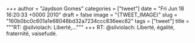 
+++
author = "Jaydson Gomes"
categories = ["tweet"]
date = "Fri Jun 18 16:20:33 +0000 2010"
draft = false
image = "{TWEET_IMAGE}"
slug = "160b0bc0c601a1e68046bd32a7234ccc836eec82"
tags = ["tweet"]
title = """RT: @silviolach: Liberté,..."""
+++
RT: @silviolach: Liberté, égalité, fraternité, vaisefudé.

